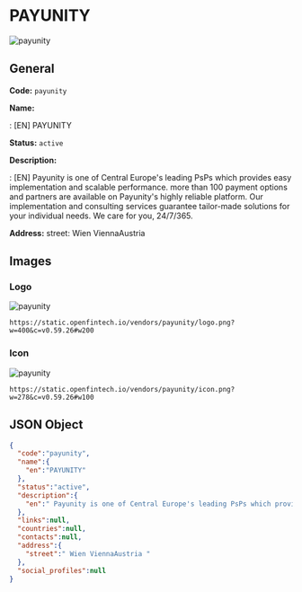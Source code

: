 
# PAYUNITY 
![payunity](https://static.openfintech.io/vendors/payunity/logo.png?w=400&c=v0.59.26#w200)  

## General 
 
**Code:** `payunity` 
 
**Name:** 
 
:	[EN] PAYUNITY 
 
**Status:** `active` 
 
**Description:** 
 
: [EN]  Payunity is one of Central Europe's leading PsPs which provides easy implementation and scalable performance. more than 100 payment options and partners are available on Payunity's highly reliable platform. Our implementation and consulting services guarantee tailor-made solutions for your individual needs. We care for you, 24/7/365.   
 
**Address:** 
street:  Wien ViennaAustria  

## Images 

### Logo 
 
![payunity](https://static.openfintech.io/vendors/payunity/logo.png?w=400&c=v0.59.26#w200)  

```
https://static.openfintech.io/vendors/payunity/logo.png?w=400&c=v0.59.26#w200
```  

### Icon 
 
![payunity](https://static.openfintech.io/vendors/payunity/icon.png?w=278&c=v0.59.26#w100)  

```
https://static.openfintech.io/vendors/payunity/icon.png?w=278&c=v0.59.26#w100
```  

## JSON Object 

```json
{
  "code":"payunity",
  "name":{
    "en":"PAYUNITY"
  },
  "status":"active",
  "description":{
    "en":" Payunity is one of Central Europe's leading PsPs which provides easy implementation and scalable performance. more than 100 payment options and partners are available on Payunity's highly reliable platform. Our implementation and consulting services guarantee tailor-made solutions for your individual needs. We care for you, 24\/7\/365.\u00a0 "
  },
  "links":null,
  "countries":null,
  "contacts":null,
  "address":{
    "street":" Wien ViennaAustria "
  },
  "social_profiles":null
}
```  

